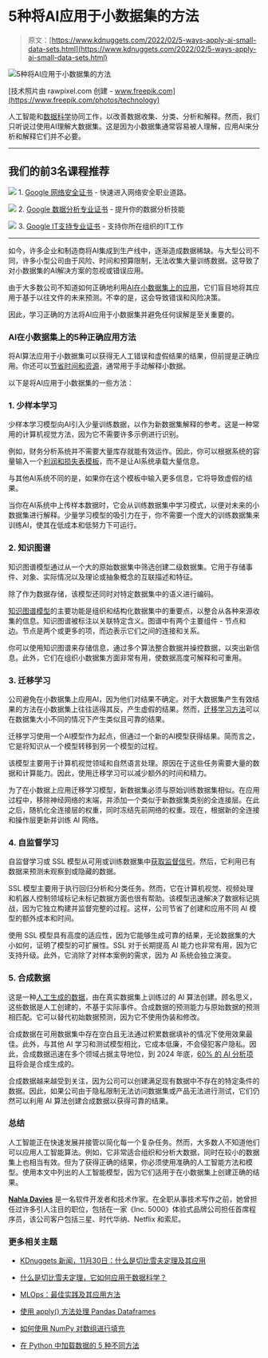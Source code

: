 # 5种将AI应用于小数据集的方法

> 原文：[https://www.kdnuggets.com/2022/02/5-ways-apply-ai-small-data-sets.html](https://www.kdnuggets.com/2022/02/5-ways-apply-ai-small-data-sets.html)

![5种将AI应用于小数据集的方法](../Images/fed9eb27fdbd33a0cc676a227318abea.png)

[技术照片由 rawpixel.com 创建 - www.freepik.com](https://www.freepik.com/photos/technology)

人工智能和[数据科学](/2022/02/build-career-data-science.html)协同工作，以改善数据收集、分类、分析和解释。然而，我们只听说过使用AI理解大数据集。这是因为小数据集通常容易被人理解，应用AI来分析和解释它们并不必要。

* * *

## 我们的前3名课程推荐

![](../Images/0244c01ba9267c002ef39d4907e0b8fb.png) 1\. [Google 网络安全证书](https://www.kdnuggets.com/google-cybersecurity) - 快速进入网络安全职业道路。

![](../Images/e225c49c3c91745821c8c0368bf04711.png) 2\. [Google 数据分析专业证书](https://www.kdnuggets.com/google-data-analytics) - 提升你的数据分析技能

![](../Images/0244c01ba9267c002ef39d4907e0b8fb.png) 3\. [Google IT支持专业证书](https://www.kdnuggets.com/google-itsupport) - 支持你所在组织的IT工作

* * *

如今，许多企业和制造商将AI集成到生产线中，逐渐造成数据稀缺。与大型公司不同，许多小型公司由于风险、时间和预算限制，无法收集大量训练数据。这导致了对小数据集的AI解决方案的忽视或错误应用。

由于大多数公司不知道如何正确地利用[AI在小数据集上的应用](https://www.industryweek.com/technology-and-iiot/digital-tools/article/21122846/making-ai-work-with-small-data)，它们盲目地将其应用于基于以往文件的未来预测。不幸的是，这会导致错误和风险决策。

因此，学习正确的方法将AI应用于小数据集并避免任何误解是至关重要的。

### AI在小数据集上的5种正确应用方法

将AI算法应用于小数据集可以获得无人工错误和虚假结果的结果，但前提是正确应用。你还可以[节省时间和资源](/2019/07/7-tips-dealing-small-data.html)，通常用于手动解释小数据。

以下是将AI应用于小数据集的一些方法：

### 1\. 少样本学习

少样本学习模型向AI引入少量训练数据，以作为新数据集解释的参考。这是一种常用的计算机视觉方法，因为它不需要许多示例进行识别。

例如，财务分析系统并不需要大量库存就能有效运作。因此，你可以根据系统的容量输入一个[利润和损失表模板](https://www.freshbooks.com/accounting-templates/profit-and-loss)，而不是让AI系统承载大量信息。

与其他AI系统不同的是，如果你在这个模板中输入更多信息，它将导致虚假的结果。

当你在AI系统中上传样本数据时，它会从训练数据集中学习模式，以便对未来的小数据集进行解释。少量学习模型的吸引力在于，你不需要一个庞大的训练数据集来训练AI，使其在低成本和低努力下可运行。

### 2\. 知识图谱

知识图谱模型通过从一个大的原始数据集中筛选创建二级数据集。它用于存储事件、对象、实际情况以及理论或抽象概念的互联描述和特征。

除了作为数据存储，该模型还同时对特定数据集中的语义进行编码。

[知识图谱模型](/2019/06/data-fabric-machine-learning-building-knowledge-graph.html)的主要功能是组织和结构化数据集中的重要点，以整合从各种来源收集的信息。知识图谱被标注以关联特定含义。图谱中有两个主要组件 - 节点和边。节点是两个或更多的项，而边表示它们之间的连接和关系。

你可以使用知识图谱来存储信息，通过多个算法整合数据并操控数据，以突出新信息。此外，它们在组织小数据集方面非常有用，使数据高度可解释和可重用。

### 3\. 迁移学习

公司避免在小数据集上应用AI，因为他们对结果不确定。对于大数据集产生有效结果的方法在小数据集上往往适得其反，产生虚假的结果。然而，[迁移学习方法](https://builtin.com/data-science/transfer-learning)可以在数据集大小不同的情况下产生类似且可靠的结果。

迁移学习使用一个AI模型作为起点，但通过一个新的AI模型获得结果。简而言之，它是将知识从一个模型转移到另一个模型的过程。

该模型主要用于计算机视觉领域和自然语言处理。原因在于这些任务需要大量的数据和计算能力。因此，使用迁移学习可以减少额外的时间和精力。

为了在小数据上应用迁移学习模型，新数据集必须与原始训练数据集相似。在应用过程中，移除神经网络的末端，并添加一个类似于新数据集类别的全连接层。在此之后，随机化全连接层的权重，同时冻结先前网络的权重。现在，根据新的全连接和操作层更新并训练 AI 网络。

### 4\. 自监督学习

自监督学习或 SSL 模型从可用或训练数据集中[获取监督信号](https://2020/04/google-open-sources-simclr-self-supervised-semi-supervised-image-training.html)。然后，它利用已有数据来预测未观察到或隐藏的数据。

SSL 模型主要用于执行回归分析和分类任务。然而，它在计算机视觉、视频处理和机器人控制领域标记未标记数据方面也很有帮助。该模型迅速解决了数据标记挑战，因为它独立构建并监督完整的过程。这样，公司节省了创建和应用不同 AI 模型的额外成本和时间。

使用 SSL 模型具有高度的适应性，因为它能够生成可靠的结果，无论数据集的大小如何，证明了模型的可扩展性。SSL 对于长期提高 AI 能力也非常有用，因为它支持升级。此外，它消除了对样本案例的需求，因为 AI 系统会独立演变。

### 5\. 合成数据

这是一种[人工生成的数据](https://blogs.nvidia.com/blog/2021/06/08/what-is-synthetic-data/)，由在真实数据集上训练过的 AI 算法创建。顾名思义，这些数据是人工创建的，不基于实际事件。合成数据的预测能力与原始数据的预测相匹配。它可以替代初始数据预测，因为它不使用伪装和修改。

合成数据在可用数据集中存在空白且无法通过积累数据填补的情况下使用效果最佳。此外，与其他 AI 学习和测试模型相比，它成本低廉，不会侵犯客户隐私。因此，合成数据迅速在多个领域占据主导地位，到 2024 年底，[60% 的 AI 分析项目](https://blogs.gartner.com/andrew_white/2021/07/24/by-2024-60-of-the-data-used-for-the-development-of-ai-and-analytics-projects-will-be-synthetically-generated/)将会是合成生成的。

合成数据越来越受到关注，因为公司可以创建满足现有数据中不存在的特定条件的数据。因此，如果公司由于隐私限制无法访问数据集或产品无法进行测试，它们仍然可以利用 AI 算法创建合成数据以获得可靠的结果。

### 总结

人工智能正在快速发展并接管以简化每一个复杂任务。然而，大多数人不知道他们可以应用人工智能算法。例如，它非常适合组织和分析大数据，同时在较小的数据集上也相当有效。但为了获得正确的结果，你必须使用准确的人工智能方法和模型。使用本文中列出的人工智能模型，因为它们适用于在小数据集上创建正确的结果。

**[Nahla Davies](http://nahlawrites.com/)** 是一名软件开发者和技术作家。在全职从事技术写作之前，她曾担任过许多引人注目的职位，包括在一家《Inc. 5000》体验式品牌公司担任首席程序员，该公司客户包括三星、时代华纳、Netflix 和索尼。

### 更多相关主题

+   [KDnuggets 新闻，11月30日：什么是切比雪夫定理及其应用](https://www.kdnuggets.com/2022/n46.html)

+   [什么是切比雪夫定理，它如何应用于数据科学？](https://www.kdnuggets.com/2022/11/chebychev-theorem-apply-data-science.html)

+   [MLOps：最佳实践及其应用方法](https://www.kdnuggets.com/2022/04/mlops-best-practices-apply.html)

+   [使用 apply() 方法处理 Pandas Dataframes](https://www.kdnuggets.com/2022/07/apply-method-pandas-dataframes.html)

+   [如何使用 NumPy 对数组进行填充](https://www.kdnuggets.com/how-to-apply-padding-to-arrays-with-numpy)

+   [在 Python 中加载数据的 5 种不同方法](https://www.kdnuggets.com/2020/08/5-different-ways-load-data-python.html)
